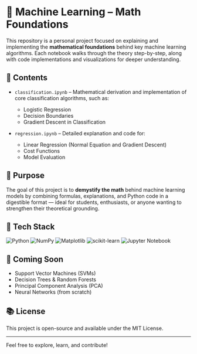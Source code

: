 # 📘 Machine Learning – Math Foundations

This repository is a personal project focused on explaining and implementing the **mathematical foundations** behind key machine learning algorithms. Each notebook walks through the theory step-by-step, along with code implementations and visualizations for deeper understanding.

## 📂 Contents

- `classification.ipynb` – Mathematical derivation and implementation of core classification algorithms, such as:
  - Logistic Regression
  - Decision Boundaries
  - Gradient Descent in Classification

- `regression.ipynb` – Detailed explanation and code for:
  - Linear Regression (Normal Equation and Gradient Descent)
  - Cost Functions
  - Model Evaluation

## 🎯 Purpose

The goal of this project is to **demystify the math** behind machine learning models by combining formulas, explanations, and Python code in a digestible format — ideal for students, enthusiasts, or anyone wanting to strengthen their theoretical grounding.

## 🚀 Tech Stack

![Python](https://img.shields.io/badge/python-3670A0?style=for-the-badge&logo=python&logoColor=ffdd54)
![NumPy](https://img.shields.io/badge/numpy-%23013243.svg?style=for-the-badge&logo=numpy&logoColor=white)
![Matplotlib](https://img.shields.io/badge/Matplotlib-%23ffffff.svg?style=for-the-badge&logo=Matplotlib&logoColor=black)
![scikit-learn](https://img.shields.io/badge/scikit--learn-%23F7931E.svg?style=for-the-badge&logo=scikit-learn&logoColor=white)
![Jupyter Notebook](https://img.shields.io/badge/jupyter-%23FA0F00.svg?style=for-the-badge&logo=jupyter&logoColor=white)

## 📌 Coming Soon

- Support Vector Machines (SVMs)  
- Decision Trees & Random Forests  
- Principal Component Analysis (PCA)  
- Neural Networks (from scratch)

## 📚 License

This project is open-source and available under the MIT License.

---

Feel free to explore, learn, and contribute!
